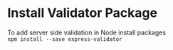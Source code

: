 <h1>Install Validator Package</h1>
<p>
To add server side validation in Node install packages

<code>
npm install --save express-validator
</code>
</p>
